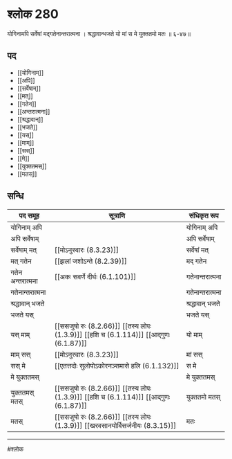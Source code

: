 # श्लोक 280

योगिनामपि सर्वेषां मद्गतेनान्तरात्मना ।
श्रद्धावान्भजते यो मां स मे युक्ततमो मतः ॥ ६-४७॥


## पद 

- [[योगिनाम्]]
- [[अपि]]
- [[सर्वेषाम्]]
- [[मत्]]
- [[गतेन]]
- [[अन्तरात्मना]]
- [[श्रद्धावान्]]
- [[भजते]]
- [[यस्]]
- [[माम्]]
- [[सस्]]
- [[मे]]
- [[युक्ततमस्]]
- [[मतस्]]

## सन्धि

| पद समूह | सूत्राणि | संधिकृत रूप |
| ----- | ----- | ----- |
| योगिनाम् अपि |  | योगिनाम् अपि |
| अपि सर्वेषाम् |  | अपि सर्वेषाम् |
| सर्वेषाम् मत् |  [[मोऽनुस्वारः (8.3.23)]] | सर्वेषां मत् |
| मत् गतेन |  [[झलां जशोऽन्ते (8.2.39)]] | मद् गतेन |
| गतेन अन्तरात्मना |  [[अकः सवर्णे दीर्घः (6.1.101)]] | गतेनान्तरात्मना |
| गतेनान्तरात्मना |  | गतेनान्तरात्मना |
| श्रद्धावान् भजते |  | श्रद्धावान् भजते |
| भजते यस् |  | भजते यस् |
| यस् माम् |  [[ससजुषो रुः (8.2.66)]] [[तस्य लोपः (1.3.9)]] [[हशि च (6.1.114)]] [[आद्गुणः (6.1.87)]] | यो माम् |
| माम् सस् |  [[मोऽनुस्वारः (8.3.23)]] | मां सस् |
| सस् मे |  [[एतत्तदोः सुलोपोऽकोरनञ्समासे हलि (6.1.132)]] | स मे |
| मे युक्ततमस् |  | मे युक्ततमस् |
| युक्ततमस् मतस् |  [[ससजुषो रुः (8.2.66)]] [[तस्य लोपः (1.3.9)]] [[हशि च (6.1.114)]] [[आद्गुणः (6.1.87)]] | युक्ततमो मतस् |
| मतस् |  [[ससजुषो रुः (8.2.66)]] [[तस्य लोपः (1.3.9)]] [[खरवसानयोर्विसर्जनीयः (8.3.15)]] | मतः |


---

#श्लोक
